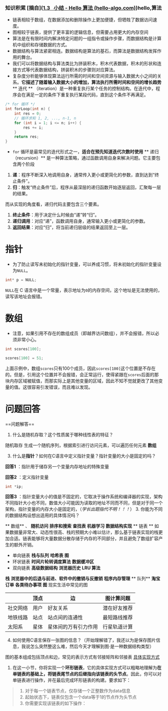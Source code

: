 ### 知识积累  [摘自]([1.3   小结 - Hello 算法 (hello-algo.com)](https://www.hello-algo.com/chapter_introduction/summary/))hello,算法
- 链表相较于数组，在数据添加和删除操作上更加便捷，但牺牲了数据访问速度。
- 图相较于链表，提供了更丰富的逻辑信息，但需要占用更大的内存空间
- 算法是在有限时间内解决特定问题的一组指令或操作步骤，而数据结构是计算机中组织和存储数据的方式。
-  数据结构与算法紧密相连。数据结构是算法的基石，而算法是数据结构发挥作用的舞台。
  - 我们可以将数据结构与算法类比为拼装积木，积木代表数据，积木的形状和连接方式等代表数据结构，拼装积木的步骤则对应算法。
  - 复杂度分析能够体现算法运行所需的时间和空间资源与输入数据大小之间的关系。**它描述了随着输入数据大小的增加，算法执行所需时间和空间的增长趋势**
     ** 迭代 **
     （iteration）是一种重复执行某个任务的控制结构。在迭代中，程序会在满足一定的条件下重复执行某段代码，直到这个条件不再满足。
``` c
/* for 循环 */
int forLoop(int n) {
    int res = 0;
    // 循环求和 1, 2, ..., n-1, n
    for (int i = 1; i <= n; i++) {
        res += i;
    }
    return res;
}
```

-  `for` 循环是最常见的迭代形式之一，**适合在预先知道迭代次数时使用**
 ** 递归（recursion）**
  是一种算法策略，通过函数调用自身来解决问题。它主要包含两个阶段
  1. **递**：程序不断深入地调用自身，通常传入更小或更简化的参数，直到达到“终止条件”。
2. **归**：触发“终止条件”后，程序从最深层的递归函数开始逐层返回，汇聚每一层的结果。

而从实现的角度看，递归代码主要包含三个要素。

1. **终止条件**：用于决定什么时候由“递”转“归”。
2. **递归调用**：对应“递”，函数调用自身，通常输入更小或更简化的参数。
3. **返回结果**：对应“归”，将当前递归层级的结果返回至上一层。
#  **指针**
 - 为了防止读写未初始化的指针变量，可以养成习惯，将未初始化的指针变量设为`NULL`。

``` c
int* p = NULL;
```

`NULL`在 C 语言中是一个常量，表示地址为`0`的内存空间，这个地址是无法使用的，读写该地址会报错。
# **数组**
- 注意，如果引用不存在的数组成员（即越界访问数组），并不会报错，所以必须非常小心。

``` c
int scores[100];

scores[100] = 51;
```

上面示例中，数组`scores`只有100个成员，因此`scores[100]`这个位置是不存在的。但是，引用这个位置并不会报错，会正常运行，使得紧跟在`scores`后面的那块内存区域被赋值，而那实际上是其他变量的区域，因此不知不觉就更改了其他变量的值。这很容易引发错误，而且难以发现。


#   问题回答 
 ==问题解答==
1. 什么是随机存取？这个性质属于哪种线性表的特征？

  随机取存  生成一个随机序列，根据索引进行访问元素，可以遍历任何元素
  **数组**
   
3. 什么是**指针**？如何在C语言中定义指针变量？指针变量的大小是固定的吗？

**回答1** ：指针用于储存另一个变量内存地址的特殊变量 

**回答2** ：定义指针变量
 ```c
 int *ip;
```
**回答3** ：指针变量大小的值是不固定的，它取决于操作系统和编译器的实现，架构不同指针大小也不同，数值大小可能因为读取的地址不同而不同，但是对于同一个架构，指针变量的内存大小是固定的，（*学长出题指代不明！！！*）
3.  你能为不同的数据结构设想出适用的具体情况吗？

** 数组** 、
**随机访问**  **排序和搜索**  **查找表**  **机器学习**   **数据结构实现**
** 链表 **
如果数据量非常大、动态性很高、栈的预期大小难以估计，那么基于链表实现的栈更加合适。链表能够将大量数据分散存储于内存的不同部分，并且避免了数组扩容产生的额外开销。
- 单向链表
**栈与队列**  **哈希表**  **图**
- 环状链表
**时间片轮转调度算法**  **数据缓冲区**
- 双向链表
**高级数据结构**  **浏览器历史**  **LRU 算法**


**栈**
**浏览器中的后退与前进、软件中的撤销与反撤销**
**程序内存管理**
** 队列**
**淘宝订单**  **各类待办事项**
**图**
现实生活中常见的图

||顶点|边|图计算问题|
|---|---|---|---|
|社交网络|用户|好友关系|潜在好友推荐|
|地铁线路|站点|站点间的连通性|最短路线推荐|
|太阳系|星体|星体间的万有引力作用|行星轨道计算|
4. 如何使用C语言保存一张图的信息？（开始理解错了，我还以为是保存图片信息，我说怎么突然整这么难，然后今天才理解到图·是一种数据结构类型）

图的基本组成包括顶点和边，常见的表示方式有邻接矩阵和邻接表 
[具体实现方式](https://chatgpt.com/c/6710f44c-9bfc-8011-8a25-0b6296dec8c0)

1. 在这一小节，你将实现一个**环形链表**，它的具体实现方式可以粗略地理解为**在单链表的基础上，将链表尾节点的后继指向该链表的头节点**。因此，你可以对单链表进行操作，并在最后完成环形链表的构建。要求如下：

> 1. 对于每一个链表节点，仅存储一个正整数作为data信息
> 2. 起始状态下，链表仅包含一个data等于1的节点作为头节点
> 3. 你需要实现该链表的如下操作：
